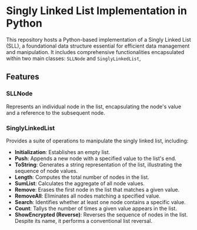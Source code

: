 # Singly Linked List Implementation in Python

This repository hosts a Python-based implementation of a Singly Linked List (SLL), a foundational data structure essential for efficient data management and manipulation. It includes comprehensive functionalities encapsulated within two main classes: `SLLNode` and `SinglyLinkedList`, 
## Features

### SLLNode
Represents an individual node in the list, encapsulating the node's value and a reference to the subsequent node.

### SinglyLinkedList
Provides a suite of operations to manipulate the singly linked list, including:

- **Initialization**: Establishes an empty list.
- **Push**: Appends a new node with a specified value to the list's end.
- **ToString**: Generates a string representation of the list, illustrating the sequence of node values.
- **Length**: Computes the total number of nodes in the list.
- **SumList**: Calculates the aggregate of all node values.
- **Remove**: Erases the first node in the list that matches a given value.
- **RemoveAll**: Eliminates all nodes matching a specified value.
- **Search**: Identifies whether at least one node contains a specific value.
- **Count**: Tallys the number of times a given value appears in the list.
- **ShowEncrypted (Reverse)**: Reverses the sequence of nodes in the list. Despite its name, it performs a conventional list reversal.
